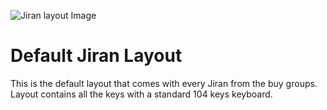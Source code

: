![Jiran layout Image](https://i.imgur.com/xxmekHU.png)

# Default Jiran Layout

This is the default layout that comes with every Jiran from the buy groups.
Layout contains all the keys with a standard 104 keys keyboard.